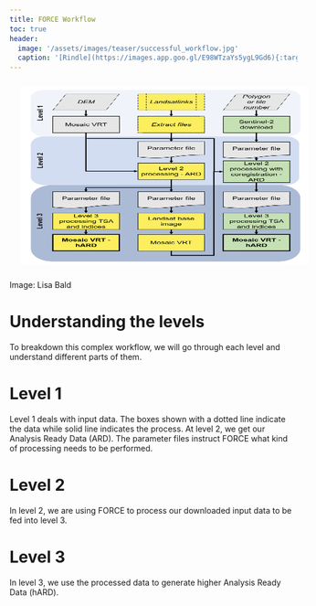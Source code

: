```yaml
---
title: FORCE Workflow
toc: true
header:
  image: '/assets/images/teaser/successful_workflow.jpg'
  caption: '[Rindle](https://images.app.goo.gl/E98WTzaYs5ygL9Gd6){:target="_blank"}'
---
```


<img src="force_workflow.png" width="570" height="313" align="centre" vspace="10" hspace="20">

Image: Lisa Bald

# Understanding the levels

To breakdown this complex workflow, we will go through each level and understand different parts of them.

# Level 1

Level 1 deals with input data. The boxes shown with a dotted line indicate the data while solid line indicates the process. At level 2, we get our Analysis Ready Data (ARD).
The parameter files instruct FORCE what kind of processing needs to be performed.

# Level 2 

In level 2, we are using FORCE to process our downloaded input data to be fed into level 3.

# Level 3

In level 3, we use the processed data to generate higher Analysis Ready Data (hARD).
